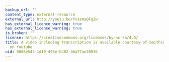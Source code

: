 ```yaml
---
backup_url: ''
content_type: external-resource
external_url: http://youtu.be/Yv1emaQFg2w
has_external_licence_warning: true
has_external_license_warning: true
is_broken: ''
license: https://creativecommons.org/licenses/by-nc-sa/4.0/
title: A video including transcription is available courtesy of SmithsonianAmHistory
  on Youtube
uid: 9888e543-1d19-496e-b402-b6a77ae30936
---
```

